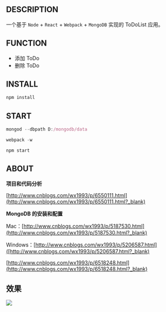 ## DESCRIPTION
一个基于 `Node` + `React` + `Webpack` + `MongoDB` 实现的 ToDoList 应用。


## FUNCTION

- 添加 ToDo
- 删除 ToDo

## INSTALL
```js
npm install
```

## START
```js
mongod --dbpath D:/mongodb/data
```

```js
webpack -w
```

```js
npm start
```

## ABOUT

**项目和代码分析**

[http://www.cnblogs.com/wx1993/p/6550111.html](http://www.cnblogs.com/wx1993/p/6550111.html?_blank)
 
**MongoDB 的安装和配置**

Mac：[http://www.cnblogs.com/wx1993/p/5187530.html](http://www.cnblogs.com/wx1993/p/5187530.html?_blank)

Windows：[http://www.cnblogs.com/wx1993/p/5206587.html]([http://www.cnblogs.com/wx1993/p/5206587.html?_blank)

[http://www.cnblogs.com/wx1993/p/6518248.html](http://www.cnblogs.com/wx1993/p/6518248.html?_blank)

## 效果
![](https://camo.githubusercontent.com/3e21821d6a9aefbbdf9b0b3625ae5e6c4e0338d2/687474703a2f2f696d61676573323031352e636e626c6f67732e636f6d2f626c6f672f3738313436342f3230313730332f3738313436342d32303137303332303134323332393533332d313631373830363535362e706e67)
